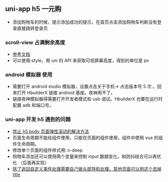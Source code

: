 ## uni-app h5 一元购

- 添加购物车的时候，提示添加成功的提示。在首页点击添加购物车判断没有登录直接跳转登录页

### scroll-view 占满剩余高度

- [参考文档](https://blog.csdn.net/victor_E_N_01185/article/details/128959036)
- 可以使用:style，用 uni 的 API 来获取可视屏幕高度，得到的单位是 px

### android 模拟器 使用

- 需要打开 android studio 模拟器，设置点击关于手机-> 点击版本号 5 次 。回来打开 HbuilderX 链接 android 基座。夜神用不了。
- 链接夜神模拟器得需要打开开发者模式和 usb 调试。HbuilderX 也要在运行时配置 adb 和端口号。

### uni-app 开发 h5 遇到的问题

- [禁止 h5 body 页面弹性滚动的解决方法](https://blog.csdn.net/Dream_Fever/article/details/125394931)
- 页面生命周期不能给组件使用，只能在页面的组件使用，组件中使用 vue 的组件生命周期。
- 修改单个页面的组件样式用::v-deep
- 购物车添加还可以使用两个变量来控制 input 数据变化，和防抖结合可以再优化 （后面再实现）
- [除了返回自定义事件处理需要自己做头部导航处理，其他页面可以用这个去掉 title](https://www.jianshu.com/p/a8f6e43b5022)
